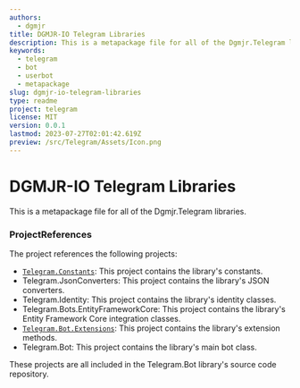 ```yaml
---
authors:
  - dgmjr
title: DGMJR-IO Telegram Libraries
description: This is a metapackage file for all of the Dgmjr.Telegram libraries.
keywords:
  - telegram
  - bot
  - userbot
  - metapackage
slug: dgmjr-io-telegram-libraries
type: readme
project: telegram
license: MIT
version: 0.0.1
lastmod: 2023-07-27T02:01:42.619Z
preview: /src/Telegram/Assets/Icon.png
---
```

# DGMJR-IO Telegram Libraries

This is a metapackage file for all of the Dgmjr.Telegram libraries.

### ProjectReferences

The project references the following projects:

* [`Telegram.Constants`](https://github.com/dgmjr-io/Telegram/blob/main/src/Constants): This project contains the library's constants.
* Telegram.JsonConverters: This project contains the library's JSON converters.
* Telegram.Identity: This project contains the library's identity classes.
* Telegram.Bots.EntityFrameworkCore: This project contains the library's Entity Framework Core integration classes.
* [`Telegram.Bot.Extensions`](https://github.com/dgmjr-io/Telegram/blob/main/src/Bot.Extensions): This project contains the library's extension methods.
* Telegram.Bot: This project contains the library's main bot class.

These projects are all included in the Telegram.Bot library's source code repository.
